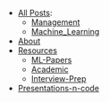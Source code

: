<!--This optional File is used to allow the creation custom menu orders etc*/--> 

 - [All Posts](/blog):
	 - [Management](/blog/Management)
	 - [Machine_Learning](/blog/Machine_Learning)
 - [About](/About)
 - [Resources](/Resorces)
	 - [ML-Papers](/Resorces/ML-Papers)
	 - [Academic](/Resorces/Academic)
	 - [Interview-Prep](/Resorces/Interview-Prep)
 - [Presentations-n-code](/Presentations-n-code)
